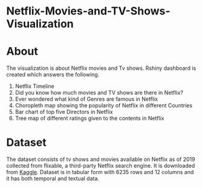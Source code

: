 # Netflix-Movies-and-TV-Shows-Visualization

# About
The visualization is about Netflix movies and Tv shows. Rshiny dashboard is created which answers the following.
1. Netflix Timeline
2. Did you know how much movies and TV shows are there in Netflix?
3. Ever wondered what kind of Genres are famous in Netflix
4. Choropleth map showing the popularity of Netflix in different Countries
5. Bar chart of top five Directors in Netflix
6. Tree map of different ratings given to the contents in Netflix
# Dataset
The dataset consists of tv shows and movies available on Netflix as of 2019 collected from flixable, a third-party Netflix search engine. It is downloaded from [Kaggle](https://www.kaggle.com/shivamb/netflix-shows). Dataset is in tabular form with 6235 rows and 12 columns and it has both temporal and textual data.

